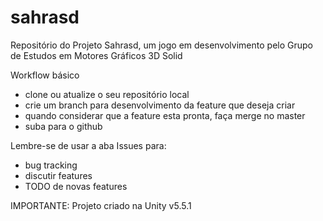﻿# sahrasd
Repositório do Projeto Sahrasd, um jogo em desenvolvimento pelo Grupo de Estudos em Motores Gráficos 3D Solid

Workflow básico
- clone ou atualize o seu repositório local
- crie um branch para desenvolvimento da feature que deseja criar
- quando considerar que a feature esta pronta, faça merge no master
- suba para o github

Lembre-se de usar a aba Issues para:
- bug tracking
- discutir features
- TODO de novas features

IMPORTANTE: Projeto criado na Unity v5.5.1
